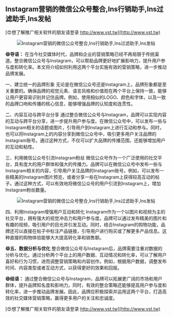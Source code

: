 ## **Instagram营销的微信公众号整合,Ins行销助手,Ins过滤助手,Ins发帖**

[😍想了解推广相关软件的朋友请登录 http://www.vst.tw](http://www.vst.tw)

 <center><img src="https://vst.tw/MP4/tuiguang/png/8.png" alt="Instagram营销的微信公众号整合,Ins行销助手,Ins过滤助手,Ins发帖"></center>

**😄导语：**
在当今社交媒体时代，品牌和企业的营销策略已经不再局限于传统渠道。整合微信公众号与Instagram，可以帮助品牌更好地扩展影响力，提升用户参与度和转化率。本文将介绍如何利用这两个平台实施有效的营销策略，进一步推动品牌发展。

一、建立统一的品牌形象
无论是在微信公众号还是Instagram上，品牌形象都是至关重要的。确保品牌的视觉元素、语言风格和价值观在两个平台上保持一致，能够让用户更容易识别并记住品牌。例如，使用相似的LOGO、颜色和字体，以及一致的品牌口吻和传播的核心信息，能够增强品牌的认知度和连贯性。

二、内容互动与跨平台分享
通过整合微信公众号与Instagram，品牌可以实现内容的互动与跨平台分享，进一步提升用户参与度。在微信公众号中，可以发布一些与Instagram相关的话题或图片，引导用户到Instagram上进行互动和参与。同时，也可以将Instagram上的内容分享到微信公众号中，吸引更多用户关注品牌的Instagram账号。通过这种方式，不仅可以扩大品牌的传播范围，还能够增加用户的互动和粘性。

三、利用微信公众号引流Instagram粉丝
微信公众号作为一个广泛使用的社交平台，具有庞大的用户群体和强大的传播力。品牌可以在微信公众号中发布一些与Instagram相关的内容，引导用户关注品牌的Instagram账号。例如，可以发布一些精美的Instagram图片预览，或者分享一些在Instagram上获得较高互动的帖子。通过这种方式，可以有效地将微信公众号的用户引流到Instagram上，增加Instagram粉丝数量。

 <center><img src="https://vst.tw/MP4/tuiguang/png/8.png" alt="Instagram营销的微信公众号整合,Ins行销助手,Ins过滤助手,Ins发帖"></center>

四、利用Instagram增强用户互动和转化
Instagram作为一个以图片和视频为主的社交平台，拥有强大的视觉冲击力和用户参与度。品牌可以通过发布精美的图片和有趣的视频，吸引用户的目光并引发互动。同时，结合Instagram的购物功能，品牌还可以直接在帖子中标注产品链接，引导用户进行购买或了解更多产品信息。这种直接的购物体验能够大大提高转化率和销售额。

**😄五、数据分析与优化**
整合微信公众号与Instagram后，品牌需要注重对数据的分析与优化。通过分析两个平台上的用户数据、互动情况和转化率，可以了解用户喜好和行为习惯，进而调整营销策略和内容创作。例如，根据用户数据，调整发布时间、内容类型或者互动方式，以获得更好的效果和回报。

**😄结语：**
通过整合微信公众号与Instagram，品牌可以拓展更广阔的市场和用户群体，提升品牌知名度和影响力。同时，有效的整合策略还能够提高用户参与度和转化率，进一步推动品牌发展。因此，品牌应积极探索并运用这两个平台，打造高效的社交媒体营销策略，赢得更多用户的关注和忠诚度。

[😍想了解推广相关软件的朋友请登录 http://www.vst.tw](http://www.vst.tw)



